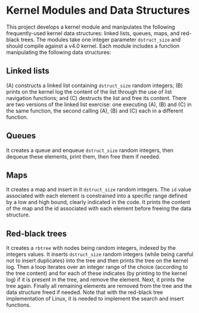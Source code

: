 # Kernel Modules and Data Structures

This project develops a kernel module and manipulates the following frequently-used kernel data structures: linked lists, queues, maps, and red-black trees. The modules take one integer parameter `dstruct_size` and should compile against a v4.0 kernel.  Each module includes a function manipulating the following data structures:

## Linked lists
(A) constructs a linked list containing `dstruct_size` random integers; (B) prints on the kernel log the content of the list through the use of list navigation functions; and (C) destructs the list and free its content. There are two versions of the linked list exercise: one executing (A), (B) and (C) in the same function, the second calling (A), (B) and (C) each in a different function.

## Queues
It creates a queue and enqueue `dstruct_size` random integers, then dequeue these elements, print them, then free them if needed.

## Maps 
It creates a map and insert in it `dstruct_size` random integers. The `id` value associated with each element is constrained into a specific range defined by a low and high bound, clearly indicated in the code. It prints the content of the map and the id associated with each element before freeing the data structure.

## Red-black trees 
It creates a `rbtree` with nodes being random integers, indexed by the integers values. It inserts `dstruct_size` random integers (while being careful not to insert duplicates) into the tree and then prints the tree on the kernel log. Then a loop iterates over an integer range of the choice (according to the tree content) and for each of these indicates (by printing to the kernel log) if it is present in the tree, and remove the element. Next, it prints the tree again. Finally all remaining elements are removed from the tree and the data structure freed if needed. Note that with the red-black tree implementation of Linux, it is needed to implement the search and insert functions.
